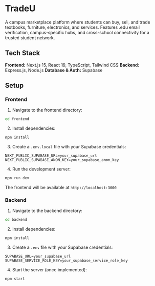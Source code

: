 # TradeU

A campus marketplace platform where students can buy, sell, and trade textbooks, furniture, electronics, and services. Features .edu email verification, campus-specific hubs, and cross-school connectivity for a trusted student network.

## Tech Stack

**Frontend:** Next.js 15, React 19, TypeScript, Tailwind CSS
**Backend:** Express.js, Node.js
**Database & Auth:** Supabase

## Setup

### Frontend

1. Navigate to the frontend directory:
```bash
cd frontend
```

2. Install dependencies:
```bash
npm install
```

3. Create a `.env.local` file with your Supabase credentials:
```
NEXT_PUBLIC_SUPABASE_URL=your_supabase_url
NEXT_PUBLIC_SUPABASE_ANON_KEY=your_supabase_anon_key
```

4. Run the development server:
```bash
npm run dev
```

The frontend will be available at `http://localhost:3000`

### Backend

1. Navigate to the backend directory:
```bash
cd backend
```

2. Install dependencies:
```bash
npm install
```

3. Create a `.env` file with your Supabase credentials:
```
SUPABASE_URL=your_supabase_url
SUPABASE_SERVICE_ROLE_KEY=your_supabase_service_role_key
```

4. Start the server (once implemented):
```bash
npm start
```

